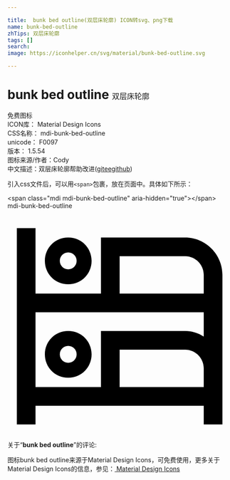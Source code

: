 ```yaml
---

title:  bunk bed outline(双层床轮廓) ICON转svg、png下载
name: bunk-bed-outline
zhTips: 双层床轮廓
tags: []
search: 
image: https://iconhelper.cn/svg/material/bunk-bed-outline.svg

---
```


# bunk bed outline  <small style="font-size: 60%;font-weight: 100">双层床轮廓</small>


<div class="detail-page">
<p>
<span><span class="badge-success badge">免费图标</span> </span>
<br/>
<span>
ICON库：
<span class="badge-secondary badge">Material Design Icons</span> 
</span>
<br/>
<span>
CSS名称：
<span class="badge-secondary badge">mdi-bunk-bed-outline</span> 
</span>
<br/>
<span>
unicode：
<span class="badge-secondary badge">F0097</span> 
<copy-btn content='F0097' btn-title=""></copy-btn>
<copy-btn :content='String.fromCodePoint(parseInt("F0097", 16))' btn-title="复制U"></copy-btn>
</span>
<br/>
<span>
版本：
<span class="badge-secondary badge">1.5.54</span> 
</span>
<br/>
<span>图标来源/作者：<span class="badge-light badge">Cody</span></span> 
<br/>
<span class="zh-detail">中文描述：<span class="badge-primary badge">双层床轮廓</span><span class="help-link"><span>帮助改进</span>(<a href="https://gitee.com/liuwave/icon-helper/edit/master/json/material/bunk-bed-outline.json" target="_blank" rel="noopener noreferrer">gitee</a><a href="https://github.com/liuwave/icon-helper/edit/master/json/material/bunk-bed-outline.json" target="_blank" rel="noopener noreferrer">github</a></span>)</span><br/>
</p>
</div>
<div class="alert alert-dark">
  <i class="mdi mdi-bunk-bed-outline mdi-48px"></i>
  <i class="mdi mdi-bunk-bed-outline mdi-36px"></i>
  <i class="mdi mdi-bunk-bed-outline mdi-24px"></i>
  <i class="mdi mdi-bunk-bed-outline mdi-18px"></i>
</div>
<div>
  <p>引入css文件后，可以用<code>&lt;span&gt;</code>包裹，放在页面中。具体如下所示：    
  </p>
  <div class="alert alert-primary" style="font-size: 14px">
    &lt;span class="mdi mdi-bunk-bed-outline" aria-hidden="true"&gt;&lt;/span&gt;
    <copy-btn content='<span class="mdi mdi-bunk-bed-outline" aria-hidden="true"></span>'></copy-btn>
  </div>
  <div class="alert alert-secondary">
    <i class="mdi mdi-bunk-bed-outline"
    style="font-size: 24px"
    aria-hidden="true"></i> mdi-bunk-bed-outline
    <copy-btn content="mdi-bunk-bed-outline" btn-title="复制图标名称"></copy-btn>
  </div>
</div>
<div id="svg" class="svg-wrap">
<svg xmlns="http://www.w3.org/2000/svg" viewBox="0 0 24 24"><path d="M1 2H3V9H10V3H19C21.2 3 23 4.8 23 7V23H21V21H3V23H1V2M12 5V9H21V7C21 5.9 20.1 5 19 5H12M3 11V19H10V13H19C19.7 13 20.4 13.2 21 13.6V11H3M6.5 13C7.9 13 9 14.1 9 15.5S7.9 18 6.5 18 4 16.9 4 15.5 5.1 13 6.5 13M6.5 14.6C6 14.6 5.6 15 5.6 15.5S6 16.4 6.5 16.4 7.4 16 7.4 15.5 7 14.6 6.5 14.6M12 15V19H21V17C21 15.9 20.1 15 19 15H12M6.5 3C7.9 3 9 4.1 9 5.5S7.9 8 6.5 8 4 6.9 4 5.5 5.1 3 6.5 3M6.5 4.6C6 4.6 5.6 5 5.6 5.5S6 6.4 6.5 6.4 7.4 6 7.4 5.5 7 4.6 6.5 4.6Z" /></svg>
</div>
<detail full-name='mdi-bunk-bed-outline'></detail>
<div class="icon-detail__container">
<p>关于“<b>bunk bed outline</b>”的评论:</p>
</div>
<Vssue title="关于“bunk bed outline”的评论" />    
<div><p>图标bunk bed outline来源于Material Design Icons，可免费使用，更多关于 Material Design Icons的信息，参见：<a target="_blank" href="https://iconhelper.cn/material.html"> Material Design Icons</a>
</p></div>
